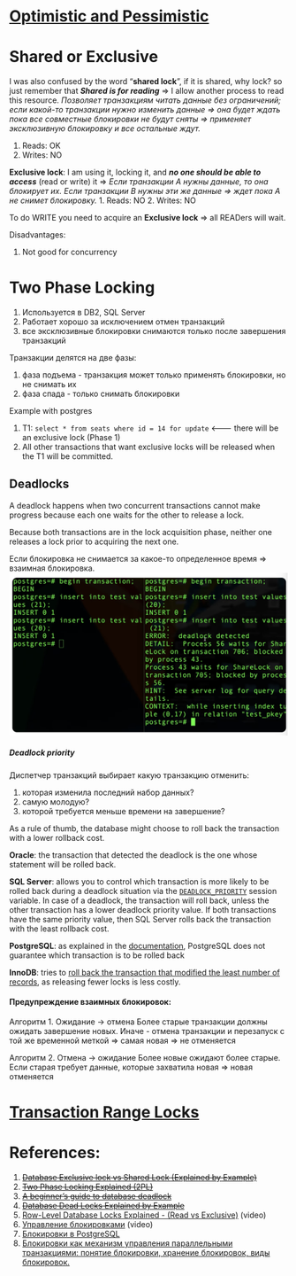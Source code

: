 # [Optimistic and Pessimistic](Optimistic%20and%20Pessimistic.md)

# Shared or Exclusive

I was also confused by the word “**shared lock**”, if it is shared, why lock? so just remember that ***Shared is for reading*** => I allow another process to read this resource. *Позволяет транзакциям читать данные без ограничений; если какой-то транзакции нужно изменить данные => она будет ждать пока все совместные блокировки не будут сняты => применяет эксклюзивную блокировку и все остальные ждут.*
1. Reads: OK
2. Writes: NO

**Exclusive lock**: I am using it, locking it, and ***no one should be able to access*** (read or write) it => *Если транзакции А нужны данные, то она блокирует их. Если транзакции В нужны эти же данные => ждет пока А не снимет блокировку.*
	1. Reads: NO
	2. Writes: NO

To do WRITE you need to acquire an **Exclusive lock** => all READers will wait. 

Disadvantages:
1. Not good for concurrency

# Two Phase Locking

1. Используется в DB2, SQL Server
2. Работает хорошо за исключением отмен транзакций
3. все эксклюзивные блокировки снимаются только после завершения транзакций

Транзакции делятся на две фазы:
1. фаза подъема - транзакция может только применять блокировки, но не снимать их
2. фаза спада - только снимать блокировки 

Example with postgres 
1. T1: `select * from seats where id = 14 for update` <--- there will be an exclusive lock (Phase 1)
2. All other transactions that want exclusive locks will be released when the T1 will be committed.

## Deadlocks

A deadlock happens when two concurrent transactions cannot make progress because each one waits for the other to release a lock.

Because both transactions are in the lock acquisition phase, neither one releases a lock prior to acquiring the next one.

Если блокировка не снимается за какое-то определенное время => взаимная блокировка.
![Pasted image 20231218215650](../../../../../_Attachments/Pasted%20image%2020231218215650.png)
##### Deadlock priority

Диспетчер транзакций выбирает какую транзакцию отменить:
1. которая изменила последний набор данных?
2. самую молодую?
3. которой требуется меньше времени на завершение?

As a rule of thumb, the database might choose to roll back the transaction with a lower rollback cost.

**Oracle**: the transaction that detected the deadlock is the one whose statement will be rolled back.

**SQL Server**: allows you to control which transaction is more likely to be rolled back during a deadlock situation via the [`DEADLOCK_PRIORITY`](https://docs.microsoft.com/en-us/sql/t-sql/statements/set-deadlock-priority-transact-sql) session variable. In case of a deadlock, the transaction will roll back, unless the other transaction has a lower deadlock priority value. If both transactions have the same priority value, then SQL Server rolls back the transaction with the least rollback cost.

**PostgreSQL**: as explained in the [documentation](https://www.postgresql.org/docs/12/explicit-locking.html), PostgreSQL does not guarantee which transaction is to be rolled back

**InnoDB**: tries to [roll back the transaction that modified the least number of records](https://bugs.mysql.com/bug.php?id=21293), as releasing fewer locks is less costly.
#### Предупреждение взаимных блокировок:

Алгоритм 1. Ожидание -> отмена
Более старые транзакции должны ожидать завершение новых. Иначе - отмена транзакции и перезапуск с той же временной меткой => самая новая => не отменяется

Алгоритм 2. Отмена -> ожидание
Более новые ожидают более старые. Если старая требует данные, которые захватила новая => новая отменяется
# [Transaction Range Locks](Transaction%20Range%20Locks.md)

# References:

1. ~~[Database Exclusive lock vs Shared Lock (Explained by Example)](!https://www.youtube.com/watch?v=b7razfltSFM&list=PLQnljOFTspQXjD0HOzN7P2tgzu7scWpl2&index=23)~~
2. ~~[Two Phase Locking Explained (2PL)](!https://www.youtube.com/watch?v=gv62vmvyy6s&list=PLQnljOFTspQXjD0HOzN7P2tgzu7scWpl2&index=20)~~
3. ~~[A beginner’s guide to database deadlock](!https://vladmihalcea.com/database-deadlock/)~~
4. ~~[Database Dead Locks Explained by Example](!https://www.youtube.com/watch?v=QzvVQ8vRDuM&list=PLQnljOFTspQXjD0HOzN7P2tgzu7scWpl2&index=30)~~
7. [Row-Level Database Locks Explained - (Read vs Exclusive)](https://www.youtube.com/watch?v=nuBi2XbHH18&list=PLQnljOFTspQWKPjGnVgA5oVIhNKJ5mDXg&index=33) (video)
8. [Управление блокировками](https://www.youtube.com/watch?v=MNwyw8mU7QY) (video)
9. [Блокировки в PostgreSQL](https://www.youtube.com/watch?v=_R2-IsKfsUU)
10. [Блокировки как механизм управления параллельными транзакциями: понятие блокировки, хранение блокировок, виды блокировок.](https://studfile.net/preview/2619005/page:26/)
